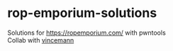 # rop-emporium-solutions
Solutions for https://ropemporium.com/ with pwntools  
Collab with [vincemann](https://github.com/vincemann)  
